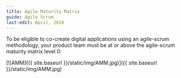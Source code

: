 ```yaml
---
title: Agile Maturity Matrix
guide: Agile Scrum
last-edit: April, 2018
---
```


To be eligible to co-create digital applications using an agile-scrum methodology, your product team must be at or above the agile-scrum maturity matrix level 0:

[![AMM]({{ site.baseurl }}/static/img/AMM.jpg)]({{ site.baseurl }}/static/img/AMM.jpg)
